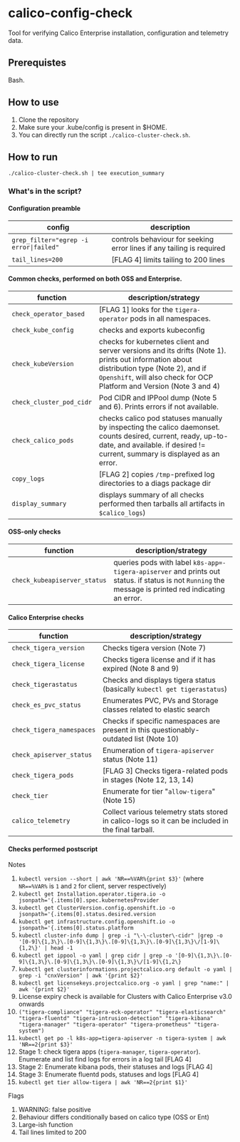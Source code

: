 # calico-config-check
Tool for verifying Calico Enterprise installation, configuration and telemetry data.

## Prerequistes
Bash. 


## How to use

 1. Clone the repository
 2. Make sure your .kube/config is present in $HOME.
 3. You can directly run the script `./calico-cluster-check.sh`.



## How to run

```
./calico-cluster-check.sh | tee execution_summary
```


### What's in the script?


#### Configuration preamble

| config | description |
|---|---|
| `grep_filter="egrep -i error\|failed"` | controls behaviour for seeking error lines if any tailing is required
| `tail_lines=200` | [FLAG 4] limits tailing to 200 lines

#### Common checks, performed on both OSS and Enterprise.

| function | description/strategy |
|---|---|
| `check_operator_based` | [FLAG 1] looks for the `tigera-operator` pods in all namespaces. | 
| `check_kube_config` | checks and exports kubeconfig |
| `check_kubeVersion` | checks for kubernetes client and server versions and its drifts (Note 1). prints out information about distribution type (Note 2), and if `Openshift`, will also check for OCP Platform and Version (Note 3 and 4) |
| `check_cluster_pod_cidr` | Pod CIDR and IPPool dump (Note 5 and 6). Prints errors if not available. |
| `check_calico_pods` | checks calico pod statuses manually by inspecting the calico daemonset. counts desired, current, ready, up-to-date, and available. if desired != current, summary is displayed as an error. |
| `copy_logs` | [FLAG 2] copies `/tmp`-prefixed log directories to a diags package dir |
| `display_summary` | displays summary of all checks performed then tarballs all artifacts in `$calico_logs`) |


#### OSS-only checks

| function | description/strategy |
|---|---|
| `check_kubeapiserver_status` | queries pods with label `k8s-app=-tigera-apiserver` and prints out status. if status is not `Running` the message is printed red indicating an error.  |

#### Calico Enterprise checks

| function | description/strategy |
|---|---|
| `check_tigera_version` | Checks tigera version (Note 7) |
| `check_tigera_license` | Checks tigera license and if it has expired (Note 8 and 9) |
| `check_tigerastatus` | Checks and displays tigera status (basically `kubectl get tigerastatus`) |
| `check_es_pvc_status` | Enumerates PVC, PVs and Storage classes related to elastic search |
| `check_tigera_namespaces` | Checks if specific namespaces are present in this questionably-outdated list (Note 10) |
| `check_apiserver_status` | Enumeration of `tigera-apiserver` status (Note 11) |
| `check_tigera_pods` | [FLAG 3] Checks tigera-related pods in stages (Note 12, 13, 14) |
| `check_tier` | Enumerate for tier "`allow-tigera`" (Note 15) |
| `calico_telemetry` | Collect various telemetry stats stored in calico-logs so it can be included in the final tarball. |

#### Checks performed postscript

Notes

1. `kubectl version --short | awk 'NR==%VAR%{print $3}'` (where `NR==%VAR%` is `1` and `2` for client, server respectively)
2. `kubectl get Installation.operator.tigera.io -o jsonpath='{.items[0].spec.kubernetesProvider`
3. `kubectl get ClusterVersion.config.openshift.io -o jsonpath='{.items[0].status.desired.version`
4. `kubectl get infrastructure.config.openshift.io -o jsonpath='{.items[0].status.platform`
5. `kubectl cluster-info dump | grep -i "\-\-cluster\-cidr" |grep -o '[0-9]\{1,3\}\.[0-9]\{1,3\}\.[0-9]\{1,3\}\.[0-9]\{1,3\}\/[1-9]\{1,2\}' | head -1`
6. `kubectl get ippool -o yaml | grep cidr | grep -o '[0-9]\{1,3\}\.[0-9]\{1,3\}\.[0-9]\{1,3\}\.[0-9]\{1,3\}\/[1-9]\{1,2\}` 
7. `kubectl get clusterinformations.projectcalico.org default -o yaml | grep -i "cnxVersion" | awk '{print $2}'`
8. `kubectl get licensekeys.projectcalico.org -o yaml | grep "name:" | awk '{print $2}'`
9. License expiry check is available for Clusters with Calico Enterprise v3.0 onwards
10. `("tigera-compliance" "tigera-eck-operator" "tigera-elasticsearch" "tigera-fluentd" "tigera-intrusion-detection" "tigera-kibana" "tigera-manager" "tigera-operator" "tigera-prometheus" "tigera-system")`
11. `kubectl get po -l k8s-app=tigera-apiserver -n tigera-system | awk 'NR==2{print $3}'`
12. Stage 1: check tigera apps (`tigera-manager`, `tigera-operator`). Enumerate and list find logs for errors in a log tail [FLAG 4]
13. Stage 2: Enumerate kibana pods, their statuses and logs [FLAG 4]
14. Stage 3: Enumerate fluentd pods, statuses and logs [FLAG 4]
15. `kubectl get tier allow-tigera | awk 'NR==2{print $1}'`


Flags

1. WARNING: false positive 
2. Behaviour differs conditionally based on calico type (OSS or Ent)
3. Large-ish function
4. Tail lines limited to 200